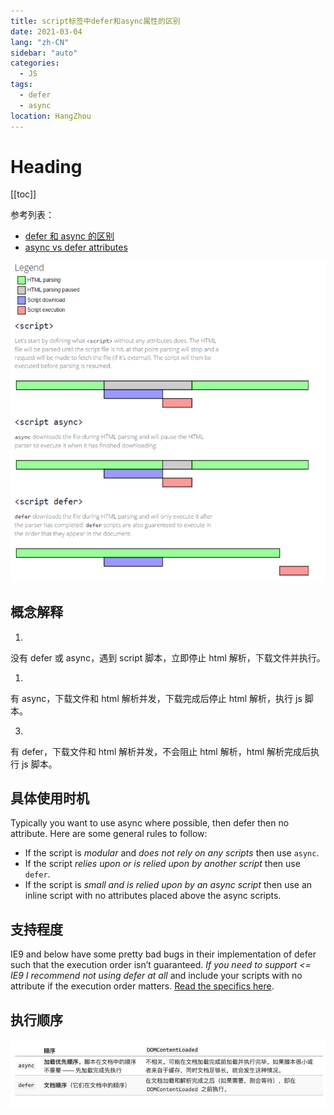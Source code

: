 ```yaml
---
title: script标签中defer和async属性的区别
date: 2021-03-04
lang: "zh-CN"
sidebar: "auto"
categories:
  - JS
tags:
  - defer
  - async
location: HangZhou
---
```


# Heading

[[toc]]

参考列表：

- [defer 和 async 的区别](https://segmentfault.com/q/1010000000640869)
- [async vs defer attributes](https://www.growingwiththeweb.com/2014/02/async-vs-defer-attributes.html)

![](/JS/script-defer.png)

## 概念解释

1. <script src="script.js"></script>

没有 defer 或 async，遇到 script 脚本，立即停止 html 解析，下载文件并执行。

1. <script async src="script.js"></script>

有 async，下载文件和 html 解析并发，下载完成后停止 html 解析，执行 js 脚本。

3. <script defer src="myscript.js"></script>

有 defer，下载文件和 html 解析并发，不会阻止 html 解析，html 解析完成后执行 js 脚本。

## 具体使用时机

Typically you want to use async where possible, then defer then no attribute. Here are some general rules to follow:

- If the script is _modular_ and _does not rely on any scripts_ then use `async`.
- If the script _relies upon or is relied upon by another script_ then use `defer`.
- If the script is _small and is relied upon by an async script_ then use an inline script with no attributes placed above the async scripts.

## 支持程度

IE9 and below have some pretty bad bugs in their implementation of defer such that the execution order isn’t guaranteed. _If you need to support <= IE9 I recommend not using defer at all_ and include your scripts with no attribute if the execution order matters. [Read the specifics here](https://github.com/h5bp/lazyweb-requests/issues/42).

## 执行顺序

![](/JS/script-order.png)
